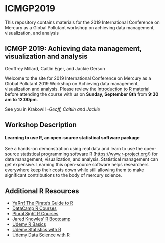 # ICMGP2019
This repository contains materials for the 2019 International Conference on Mercury as a Global Pollutant workshop on achieving data management, visualization, and analysis

## ICMGP 2019: Achieving data management, visualization and analysis

Geoffrey Millard, Caitlin Eger, and Jackie Gerson

Welcome to the site for 2019 International Conference on Mercury as a
Global Pollutant 2019 Workshop on Achieving data management,
visualization and analysis. Please review the [Introduction to R
material](https://htmlpreview.github.io/?https://github.com/cgeger/ICMGP2019/blob/master/Introduction-to-R.html)
before attending the course with us on **Sunday, September 8th** from
**9:30 am to 12:00pm**.

See you in Krakow\!\! *-Geoff, Caitlin and Jackie*

## Workshop Description

#### Learning to use R, an open-source statistical software package

See a hands-on demonstration using real data and learn to use the
open-source statistical programming software R
(<https://www.r-project.org/>) for data management, visualization, and
analysis. Statistical management can get expensive. Learning this
open-source software helps researchers everywhere keep their costs down
while still allowing them to make significant contributions to the body
of mercury science.

## Additional R Resources

  - [YaRrr\! The Pirate’s Guide to
    R](http://nathanieldphillips.com/thepiratesguidetor/)
  - [DataCamp R Courses](https://www.datacamp.com/courses)
  - [Plural Sight R
    Courses](https://www.pluralsight.com/search?q=R&categories=course)
  - [Jared Knowles’ R
    Bootcamp](https://www.jaredknowles.com/r-bootcamp/)
  - [Udemy R
    Basics](https://www.udemy.com/course/r-basics/?LSNPUBID=JVFxdTr9V80&ranEAID=JVFxdTr9V80&ranMID=39197&ranSiteID=JVFxdTr9V80-_hGn5ABuVNyQZ.Oa5Z4MEg)
  - [Udemy Statistics with
    R](https://www.udemy.com/course/statistics-with-r/?LSNPUBID=JVFxdTr9V80&ranEAID=JVFxdTr9V80&ranMID=39197&ranSiteID=JVFxdTr9V80-yctmVH2oihyh9oIpfFu_Xw)
  - [Udemy Data Science with
    R](https://www.udemy.com/course/datascience_with_r/?LSNPUBID=JVFxdTr9V80&ranEAID=JVFxdTr9V80&ranMID=39197&ranSiteID=JVFxdTr9V80-eBPGmB5Vo.8wJ.Jb0zEF7Q)

